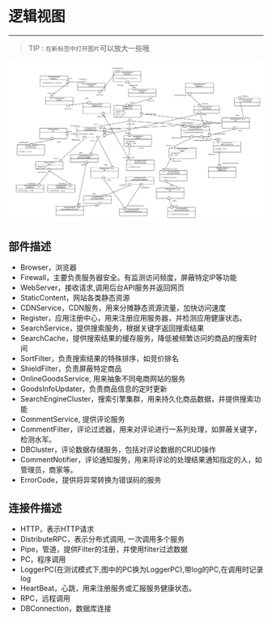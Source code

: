 # 逻辑视图

---
> TIP : `在新标签中打开图片`可以放大一些哦


![](/assets/最终逻辑视图.png)

## 部件描述

* Browser，浏览器
* Firewall，主要负责服务器安全。有监测访问频度，屏蔽特定IP等功能
* WebServer，接收请求,调用后台API服务并返回网页
* StaticContent，网站各类静态资源
* CDNService，CDN服务，用来分摊静态资源流量，加快访问速度
* Register，应用注册中心，用来注册应用服务器，并检测应用健康状态。
* SearchService，提供搜索服务，根据关键字返回搜索结果
* SearchCache，提供搜索结果的缓存服务，降低被频繁访问的商品的搜索时间
* SortFilter，负责搜索结果的特殊排序，如竞价排名
* ShieldFilter，负责屏蔽特定商品
* OnlineGoodsService, 用来抽象不同电商网站的服务
* GoodsInfoUpdater，负责商品信息的定时更新
* SearchEngineCluster，搜索引擎集群，用来持久化商品数据，并提供搜索功能
* CommentService, 提供评论服务
* CommentFilter，评论过滤器，用来对评论进行一系列处理，如屏蔽关键字，检测水军。
* DBCluster，评论数据存储服务，包括对评论数据的CRUD操作
* CommentNotifier，评论通知服务，用来将评论的处理结果通知指定的人，如管理员，商家等。
* ErrorCode，提供将异常转换为错误码的服务


## 连接件描述

* HTTP，表示HTTP请求
* DistributeRPC，表示分布式调用, 一次调用多个服务
* Pipe，管道，提供Filter的注册，并使用filter过滤数据
* PC，程序调用
* LoggerPC(在测试模式下,图中的PC换为LoggerPC),带log的PC,在调用时记录log
* HeartBeat，心跳，用来注册服务或汇报服务健康状态。
* RPC，远程调用
* DBConnection，数据库连接



